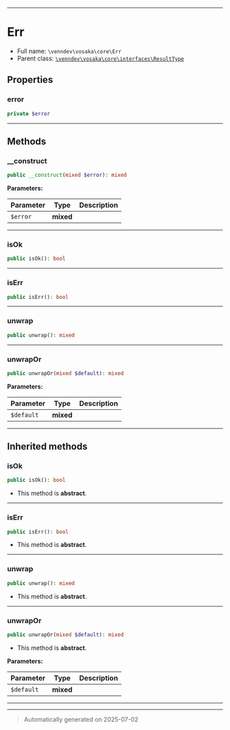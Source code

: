 ***

# Err





* Full name: `\venndev\vosaka\core\Err`
* Parent class: [`\venndev\vosaka\core\interfaces\ResultType`](./interfaces/ResultType.md)



## Properties


### error



```php
private $error
```






***

## Methods


### __construct



```php
public __construct(mixed $error): mixed
```








**Parameters:**

| Parameter | Type | Description |
|-----------|------|-------------|
| `$error` | **mixed** |  |





***

### isOk



```php
public isOk(): bool
```












***

### isErr



```php
public isErr(): bool
```












***

### unwrap



```php
public unwrap(): mixed
```












***

### unwrapOr



```php
public unwrapOr(mixed $default): mixed
```








**Parameters:**

| Parameter | Type | Description |
|-----------|------|-------------|
| `$default` | **mixed** |  |





***


## Inherited methods


### isOk



```php
public isOk(): bool
```




* This method is **abstract**.







***

### isErr



```php
public isErr(): bool
```




* This method is **abstract**.







***

### unwrap



```php
public unwrap(): mixed
```




* This method is **abstract**.







***

### unwrapOr



```php
public unwrapOr(mixed $default): mixed
```




* This method is **abstract**.



**Parameters:**

| Parameter | Type | Description |
|-----------|------|-------------|
| `$default` | **mixed** |  |





***


***
> Automatically generated on 2025-07-02
